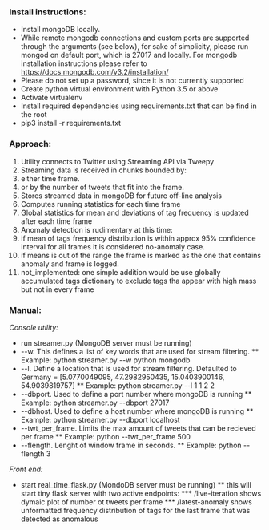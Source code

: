 ### Install instructions: ### 
* Install mongoDB locally.
* While remote mongodb connections and custom ports are supported through the arguments (see below), for sake of simplicity, please run mongod on default port, which is 27017 and locally. For mongodb installation instructions please refer to https://docs.mongodb.com/v3.2/installation/
* Please do not set up a password, since it is not currently supported
* Create python virtual environment with Python 3.5 or above
* Activate virtualenv
* Install required dependencies using requirements.txt that can be find in the root
* pip3 install -r requirements.txt

### Approach: ###
1. Utility connects to Twitter using Streaming API via Tweepy
2. Streaming data is received in chunks bounded by:
 1. either time frame.
 2. or by the number of tweets that fit into the frame. 
3. Stores streamed data in mongoDB for future off-line analysis
4. Computes running statistics for each time frame
5. Global statistics for mean and deviations of tag frequency is updated
after each time frame
6. Anomaly detection is rudimentary at this time:
 1. if mean of tags frequency distribution is within approx 95% confidence interval for all frames it is considered no-anomaly case.
 2. if means is out of the range the frame is marked as the one that contains anomaly and frame is logged.
 3. not_implemented: one simple addition would be use globally accumulated tags dictionary to exclude tags tha appear with high mass but not in every frame
    
    
### Manual: ###

_Console utility:_
* run streamer.py (MongoDB server must be running)
* --w. This defines a list of key words that are used for stream filtering.
** Example: python streamer.py --w python mongodb
* --l. Define a location that is used for stream filtering. Defaulted to Germany = [5.0770049095, 47.2982950435, 15.0403900146, 54.9039819757]
** Example: python streamer.py --l 1 1 2 2
* --dbport. Used to define a port number where mongoDB is running
** Example: python streamer.py --dbport 27017
* --dbhost. Used to define a host number where mongoDB is running
** Example: python streamer.py --dbport localhost  
* --twt_per_frame. Limits the max amount of tweets that can be recieved per frame
** Example: python --twt_per_frame 500
* --flength. Lenght of window frame in seconds.
** Example: python --flength 3


_Front end:_
* start real_time_flask.py (MondoDB server must be running)
** this will start tiny flask server with two active endpoints:
*** /live-iteration shows dymaic plot of number ot tweets per frame
*** /latest-anomaly shows unformatted frequency distribution of tags for the last frame that was detected as anomalous